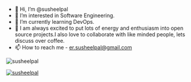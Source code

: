 - 👋 Hi, I’m @susheelpal
- 👀 I’m interested in Software Engineering.
- 🌱 I’m currently learning DevOps.
- 💞️ I am always excited to put lots of energy and enthusiasm into open source projects.I also love to collaborate with like minded people, lets discuss over coffee.
- 📫 How to reach me - er.susheelpal@gmail.com
<p align="left"> <img src="https://komarev.com/ghpvc/?username=susheelpal&label=Profile%20views&color=0e75b6&style=flat" alt="susheelpal" /> </p>

<p align="left"> <a href="https://github.com/ryo-ma/github-profile-trophy"><img src="https://github-profile-trophy.vercel.app/?username=susheelpal" alt="susheelpal" /></a> </p>
<!---
susheelpal/susheelpal is a ✨ special ✨ repository because its `README.md` (this file) appears on your GitHub profile.
You can click the Preview link to take a look at your changes.
--->

